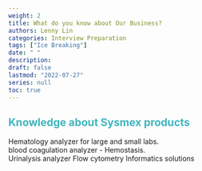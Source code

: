 ```yaml
---
weight: 2
title: What do you know about Our Business?
authors: Lenny Lin
categories: Interview Preparation
tags: ["Ice Breaking"]
date: " "
description: 
draft: false
lastmod: "2022-07-27"
series: null
toc: true
---
```




## **<font color =#3fb5bd>Knowledge about Sysmex products</font>**  
Hematology analyzer for large and small labs.    
blood coagulation analyzer - Hemostasis.  
Urinalysis analyzer
Flow cytometry
Informatics solutions